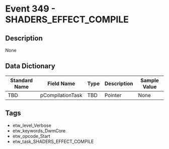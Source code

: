# Event 349 - SHADERS_EFFECT_COMPILE

## Description
None

## Data Dictionary
|Standard Name|Field Name|Type|Description|Sample Value|
|---|---|---|---|---|
|TBD|pCompilationTask|TBD|Pointer|None|None|

## Tags
* etw_level_Verbose
* etw_keywords_DwmCore
* etw_opcode_Start
* etw_task_SHADERS_EFFECT_COMPILE